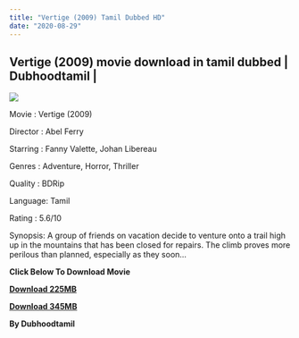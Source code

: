 ```yaml
---
title: "Vertige (2009) Tamil Dubbed HD"
date: "2020-08-29"
---
```


## Vertige (2009) movie download in tamil dubbed | Dubhoodtamil |

  

[![](https://1.bp.blogspot.com/-kpD1x_i9VLI/XrUgLn_A-OI/AAAAAAAABGA/JJGTI5F1NW8w_h3z-ZafKH939FXC3-EugCNcBGAsYHQ/w375-h500/unnamed.jpg)](https://1.bp.blogspot.com/-kpD1x_i9VLI/XrUgLn_A-OI/AAAAAAAABGA/JJGTI5F1NW8w_h3z-ZafKH939FXC3-EugCNcBGAsYHQ/s1600/unnamed.jpg)

Movie : Vertige (2009) 

Director : Abel Ferry 

Starring : Fanny Valette, Johan Libereau 

Genres : Adventure, Horror, Thriller 

Quality : BDRip 

Language: Tamil 

Rating : 5.6/10

Synopsis: A group of friends on vacation decide to venture onto a trail high up in the mountains that has been closed for repairs. The climb proves more perilous than planned, especially as they soon…

**Click Below To Download Movie**

**[Download 225MB](https://oncehelp.com/Vertige-1)**

**[Download 345MB](https://oncehelp.com/Vertige-2)**

**By Dubhoodtamil**
